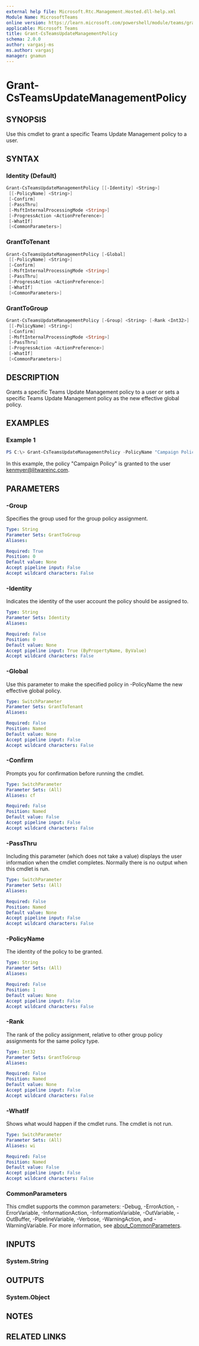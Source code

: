 ```yaml
---
external help file: Microsoft.Rtc.Management.Hosted.dll-help.xml
Module Name: MicrosoftTeams
online version: https://learn.microsoft.com/powershell/module/teams/grant-csteamsupdatemanagementpolicy
applicable: Microsoft Teams
title: Grant-CsTeamsUpdateManagementPolicy
schema: 2.0.0
author: vargasj-ms
ms.author: vargasj
manager: gnamun
---
```


# Grant-CsTeamsUpdateManagementPolicy

## SYNOPSIS
Use this cmdlet to grant a specific Teams Update Management policy to a user.

## SYNTAX

### Identity (Default)
```powershell
Grant-CsTeamsUpdateManagementPolicy [[-Identity] <String>]
 [[-PolicyName] <String>]
 [-Confirm]
 [-PassThru]
 [-MsftInternalProcessingMode <String>]
 [-ProgressAction <ActionPreference>]
 [-WhatIf]
 [<CommonParameters>]
```

### GrantToTenant
```powershell
Grant-CsTeamsUpdateManagementPolicy [-Global]
 [[-PolicyName] <String>]
 [-Confirm]
 [-MsftInternalProcessingMode <String>]
 [-PassThru]
 [-ProgressAction <ActionPreference>]
 [-WhatIf]
 [<CommonParameters>]
```

### GrantToGroup
```powershell
Grant-CsTeamsUpdateManagementPolicy [-Group] <String> [-Rank <Int32>]
 [[-PolicyName] <String>]
 [-Confirm]
 [-MsftInternalProcessingMode <String>]
 [-PassThru]
 [-ProgressAction <ActionPreference>]
 [-WhatIf]
 [<CommonParameters>]
```

## DESCRIPTION
Grants a specific Teams Update Management policy to a user or sets a specific Teams Update Management policy as the new effective global policy.

## EXAMPLES

### Example 1
```powershell
PS C:\> Grant-CsTeamsUpdateManagementPolicy -PolicyName "Campaign Policy" -Identity kenmyer@litwareinc.com
```

In this example, the policy "Campaign Policy" is granted to the user kenmyer@litwareinc.com.

## PARAMETERS

### -Group
Specifies the group used for the group policy assignment.

```yaml
Type: String
Parameter Sets: GrantToGroup
Aliases:

Required: True
Position: 0
Default value: None
Accept pipeline input: False
Accept wildcard characters: False
```

### -Identity
Indicates the identity of the user account the policy should be assigned to. 

```yaml
Type: String
Parameter Sets: Identity
Aliases:

Required: False
Position: 0
Default value: None
Accept pipeline input: True (ByPropertyName, ByValue)
Accept wildcard characters: False
```

### -Global
Use this parameter to make the specified policy in -PolicyName the new effective global policy.

```yaml
Type: SwitchParameter
Parameter Sets: GrantToTenant
Aliases:

Required: False
Position: Named
Default value: None
Accept pipeline input: False
Accept wildcard characters: False
```

### -Confirm
Prompts you for confirmation before running the cmdlet.

```yaml
Type: SwitchParameter
Parameter Sets: (All)
Aliases: cf

Required: False
Position: Named
Default value: False
Accept pipeline input: False
Accept wildcard characters: False
```

### -PassThru
Including this parameter (which does not take a value) displays the user information when the cmdlet completes. Normally there is no output when this cmdlet is run.

```yaml
Type: SwitchParameter
Parameter Sets: (All)
Aliases:

Required: False
Position: Named
Default value: None
Accept pipeline input: False
Accept wildcard characters: False
```

### -PolicyName
The identity of the policy to be granted.

```yaml
Type: String
Parameter Sets: (All)
Aliases:

Required: False
Position: 1
Default value: None
Accept pipeline input: False
Accept wildcard characters: False
```

### -Rank
The rank of the policy assignment, relative to other group policy assignments for the same policy type.

```yaml
Type: Int32
Parameter Sets: GrantToGroup
Aliases:

Required: False
Position: Named
Default value: None
Accept pipeline input: False
Accept wildcard characters: False
```

### -WhatIf
Shows what would happen if the cmdlet runs.
The cmdlet is not run.

```yaml
Type: SwitchParameter
Parameter Sets: (All)
Aliases: wi

Required: False
Position: Named
Default value: False
Accept pipeline input: False
Accept wildcard characters: False
```

### CommonParameters
This cmdlet supports the common parameters: -Debug, -ErrorAction, -ErrorVariable, -InformationAction, -InformationVariable, -OutVariable, -OutBuffer, -PipelineVariable, -Verbose, -WarningAction, and -WarningVariable. For more information, see [about_CommonParameters](http://go.microsoft.com/fwlink/?LinkID=113216).

## INPUTS

### System.String

## OUTPUTS

### System.Object
## NOTES

## RELATED LINKS
